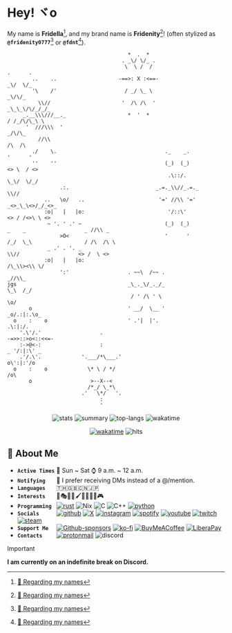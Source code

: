 <!-- Header -->
# <span id="hey"></span> Hey! ヾo

My name is **Fridella**[^1], and my brand name is **Fridenity**[^1]! (often stylized as **`@fridenity0777`**[^1] or **`@fdnt`**[^1]).

<!-- Banner -->

```i
                                       *  .  *
                                     . _\/ \/_ .
                                      \  \ /  /                            .      .
        ..    ..                    -==>: X :<==-                          _\/  \/_
        '\    /'                      / _/ \_ \                             _\/\/_
          \\//                       '  /\ /\  '                        _\_\_\/\/_/_/_
     _.__\\\///__._                    *  '  *                           / /_/\/\_\ \
      '  ///\\\  '                                                          _/\/\_
          //\\                                                              /\  /\
        ./    \.                                   ._    _.                '      '
        ''    ''                                   (_)  (_)                                         <> \  / <>
                                                    .\::/.                                          \_\/  \/_/
                 .:.                            _.=._\\//_.=._                                         \\//
            ..   \o/   ..                        '=' //\\ '='                                    _<>_\_\<>/_/_<>_
            :o|   |   |o:                           '/::\'                                        <> / /<>\ \ <>
             ~ '. ' .' ~                           (_)  (_)                 _    _                   _ //\\ _
                 >O<                               '      '                /_/  \_\                 / /\  /\ \
             _ .' . '. _                                                     \\//                   <> /  \ <>
            :o|   |   |o:                                                /\_\\><\\ \/
                 ':'                   . ~~\  /~~ .                         _//\\_
jgs                                    _\_._\/_._/_                        \_\  /_/
                                        / ' /\ ' \                                             \o/
       o                               ' __/  \__ '                                        _o/.:|:.\o_
  o    :    o                          ' .'|  |'.                                            .\:|:/.
    '.\'/.'                   .                                                          -=>>::>o<::<<=-
    :->@<-:                   :                                                            _ '/:|:\' _
    .'/.\'.             '.___/*\___.'                                                       o\':|:'/o
  o    :    o             \* \ / */                                                            /o\
       o                   >--X--<                        
                          /*_/ \_*\                       
                        .'   \*/   '.                     
                              :                           
                              '                           

```

<div align="center">

![stats](https://github-readme-stats.vercel.app/api?username=fdnt7&theme=rose_pine&hide_border=true&show_icons=true)
![summary](https://github-profile-summary-cards.vercel.app/api/cards/profile-details?username=fdnt7&theme=rose_pine&hide_border=true)
![top-langs](https://github-readme-stats.vercel.app/api/top-langs/?username=fdnt7&theme=rose_pine&layout=compact&hide_border=true)
![wakatime](https://github-readme-stats.vercel.app/api/wakatime?username=fdnt&theme=rose_pine&hide_border=true&layout=compact)

[![wakatime](https://wakatime.com/badge/user/593a8739-5ad7-44b8-9dd7-409d948fcb10.svg)](https://wakatime.com/@593a8739-5ad7-44b8-9dd7-409d948fcb10)
![hits](https://hits.seeyoufarm.com/api/count/incr/badge.svg?url=https%3A%2F%2Fgithub.com%2F{username}1212%2Fhit-counter)
</div>

<!-- About -->
## <span id="about"></span> 💖 About Me

- **`Active Times`**
📅 Sun ~ Sat ⌚ 9 a.m. ~ 12 a.m.
- **`Notifying   `** 📨 I prefer receiving DMs instead of a @/mention.
- **`Languages   `** 🇹🇭🇬🇧🇨🇳🇯🇵
- **`Interests   `** 🎼🎭🎲💄🖌️🚀🎤👩‍💻🎮
- **`Programming `**
[![rust](https://img.shields.io/badge/Rust-black?style=flat&logo=rust)](https://www.rust-lang.org/)
![Nix](https://img.shields.io/badge/NIX-5277C3.svg?style=flat&logo=NixOS&logoColor=white)
![C](https://img.shields.io/badge/c-%2300599C.svg?style=flat&logo=c&logoColor=white)
![C++](https://img.shields.io/badge/c++-%2300599C.svg?style=flat&logo=c%2B%2B&logoColor=white)
[![python](https://img.shields.io/badge/Python-FFD43B?style=flat&logo=python&logoColor=blue)](https://www.python.org/)
- **`Socials     `**
[![github](https://img.shields.io/badge/GitHub-100000?style=flat&logo=github&logoColor=white)](https://github.com/fdnt7)
[![X](https://img.shields.io/badge/X-%23000000.svg?style=flat&logo=X&logoColor=white)](https://x.com/fdnt7_)
[![instagram](https://img.shields.io/badge/Instagram-E4405F?style=flat&logo=instagram&logoColor=white)](https://www.instagram.com/fdnt7_/)
[![spotify](https://img.shields.io/badge/Spotify-1ED760?&style=flat&logo=spotify&logoColor=white)](https://open.spotify.com/user/21i2irqqgk4rlvl3ewomljvaa)
[![youtube](https://img.shields.io/badge/YouTube-FF0000?style=flat&logo=youtube&logoColor=white)](https://www.youtube.com/@fdnt7_)
[![twitch](https://img.shields.io/badge/Twitch-9146FF?style=flat&logo=twitch&logoColor=white)](https://www.twitch.tv/fdnt7_)
[![steam](https://img.shields.io/badge/Steam-000000?style=flat&logo=steam&logoColor=white)](https://steamcommunity.com/id/fdnt7_/)
- **`Support Me  `**
[![Github-sponsors](https://img.shields.io/badge/sponsor-30363D?style=flat&logo=GitHub-Sponsors&logoColor=#EA4AAA)](https://github.com/sponsors/fdnt7)
[![ko-fi](https://img.shields.io/badge/Ko--fi-F16061?style=flat&logo=ko-fi&logoColor=white)](https://ko-fi.com/fdnt7_)
[![BuyMeACoffee](https://img.shields.io/badge/Buy%20Me%20a%20Coffee-ffdd00?style=flat&logo=buy-me-a-coffee&logoColor=black)](https://www.buymeacoffee.com/fdnt)
[![LiberaPay](https://img.shields.io/badge/Liberapay-F6C915?style=flat&logo=liberapay&logoColor=black)](https://en.liberapay.com/fdnt)
- **`Contacts    `**
[![protonmail](https://img.shields.io/badge/ProtonMail-8B89CC?style=flat&logo=protonmail&logoColor=white)](mailto:fdnt@proton.com)
![discord](https://dcbadge.vercel.app/api/shield/548850193202675713?style=flat)

> [!IMPORTANT]
> **I am currently on an indefinite break on Discord.**

<!-- Projects -->
<!-- ## <span id="projects"></span> 💎 Current Projects -->

<!-- [![Λύρα](https://github-readme-stats.vercel.app/api/pin/?username=lyra-music&repo=lyra&theme=rose_pine&hide_border=true)](https://github.com/lyra-music/lyra) -->
<!-- [![novalink](https://github-readme-stats.vercel.app/api/pin/?username=lyra-music&repo=novalink&theme=rose_pine&hide_border=true)](https://github.com/lyra-music/novalink) -->

<!-- Future Plans -->
<!-- ## <span id="future-plans"></span> 🚀 Future Plans

- [ ] ⏳ **Λύρα** Rust Rewrite -->

<!-- Needed Help -->
<!-- ## <span id="needed-help"></span> 🌱 Current Needed Help

- **Cosplaying Funds**: I've always really loved the craft of cosplaying, and I've tried some premade cosplays out already which can be checked out [here](https://ko-fi.com/fdnt7_/gallery)! That being said, I do have many more plans to cosplay other characters in the future!
  
  It also feels very gender-affirming[^2] for me to wear traditionally feminine clothing! Please consider donating to me via the links [below](#support)! -->

<!-- Contacts -->
<!-- ## <span id="contacts"></span> 📨 Contacts -->

<!-- Support -->
<!-- ## <span id="support"></span> 💰 Support Me -->

<!-- > **Warning** **At the time of writing this, I am currently unable to receive payments from these.** -->

<!-- [![paypal](https://img.shields.io/badge/PayPal-00457C?style=for-the-badge&logo=paypal&logoColor=white)](https://www.paypal.me/...) -->

<!-- Socials -->
<!-- ## <span id="socials"></span> 🔗 Socials -->

<!-- [![reddit](https://img.shields.io/badge/Reddit-FF4500?style=for-the-badge&logo=reddit&logoColor=white)](https://www.reddit.com/u/fridenity0777) -->
<!-- [![mastodon](https://img.shields.io/badge/-MASTODON-%232B90D9?style=for-the-badge&logo=mastodon&logoColor=white)](https://fosstodon.org/@fdnt) -->
<!-- [![stackoverflow](https://img.shields.io/badge/Stack_Overflow-FE7A16?style=for-the-badge&logo=stack-overflow&logoColor=white)](https://stackoverflow.com/users/21558112/fdnt) -->

<!-- Badges Spam -->
<!-- ![Windows 11](https://img.shields.io/badge/Windows%2011-%230079d5.svg?style=for-the-badge&logo=Windows%2011&logoColor=white)
![Linux](https://img.shields.io/badge/Linux-FCC624?style=for-the-badge&logo=linux&logoColor=black)
![Debian](https://img.shields.io/badge/Debian-D70A53?style=for-the-badge&logo=debian&logoColor=white)
![Arch](https://img.shields.io/badge/Arch%20Linux-1793D1?logo=arch-linux&logoColor=fff&style=for-the-badge)
![Postgres](https://img.shields.io/badge/postgres-%23316192.svg?style=for-the-badge&logo=postgresql&logoColor=white)
![docker](https://img.shields.io/badge/Docker-2CA5E0?style=for-the-badge&logo=docker&logoColor=white)
![photoshop](https://img.shields.io/badge/Adobe%20Photoshop-31A8FF?style=for-the-badge&logo=Adobe%20Photoshop&logoColor=black)
![gimp](https://img.shields.io/badge/Gimp-657D8B?style=for-the-badge&logo=gimp&logoColor=FFFFFF)
![krita](https://img.shields.io/badge/Krita-203759?style=for-the-badge&logo=krita&logoColor=EEF37B)
![neovim](https://img.shields.io/badge/NeoVim-%2357A143.svg?&style=for-the-badge&logo=neovim&logoColor=white)
![notepad++](https://img.shields.io/badge/Notepad++-90E59A.svg?style=for-the-badge&logo=notepad%2B%2B&logoColor=black)
![vscode](https://img.shields.io/badge/VSCode-0078D4?style=for-the-badge&logo=visual%20studio%20code&logoColor=white)
![wakatime](https://img.shields.io/badge/WakaTime-000000?style=for-the-badge&logo=WakaTime&logoColor=white)
![c++](https://img.shields.io/badge/C%2B%2B-00599C?style=for-the-badge&logo=c%2B%2B&logoColor=white)
![rust](https://img.shields.io/badge/Rust-black?style=for-the-badge&logo=rust)
![python](https://img.shields.io/badge/Python-FFD43B?style=for-the-badge&logo=python&logoColor=blue)
![Windows Terminal](https://img.shields.io/badge/Windows%20Terminal-%234D4D4D.svg?style=for-the-badge&logo=windows-terminal&logoColor=white)
![alacritty](https://img.shields.io/badge/alacritty-F46D01?style=for-the-badge&logo=alacritty&logoColor=white)
![git](https://img.shields.io/badge/GIT-E44C30?style=for-the-badge&logo=git&logoColor=white)
![PowerShell](https://img.shields.io/badge/PowerShell-%235391FE.svg?style=for-the-badge&logo=powershell&logoColor=white)
![bash](https://img.shields.io/badge/GNU%20Bash-4EAA25?style=for-the-badge&logo=GNU%20Bash&logoColor=white)
![starship](https://img.shields.io/badge/starship-DD0B78?style=for-the-badge&logo=starship&logoColor=white)
![brave](https://img.shields.io/badge/Brave-FF1B2D?style=for-the-badge&logo=Brave&logoColor=white)
![vivaldi](https://img.shields.io/badge/Vivaldi-EF3939?style=for-the-badge&logo=Vivaldi&logoColor=white)
![firefox](https://img.shields.io/badge/Firefox-FF7139?style=for-the-badge&logo=Firefox-Browser&logoColor=white)
![tor](https://img.shields.io/badge/Tor-7D4698?style=for-the-badge&logo=Tor-Browser&logoColor=white) -->

<!-- Backwards Compatibility -->
<!-- ### <span id="1-regarding-my-names"></span> Looking for the "Regarding my names" section? -->

<!-- > The section has been moved to a separate Markdown file[^1]. -->

<!-- ### <span id="2-regarding-me-and-coming-out"></span> Looking for the "Regarding me coming out" section? -->

<!-- > The section has been moved to a separate Markdown file[^2]. -->

<!-- Footnotes -->
<!-- TODO: Update this with relative links once possible -->
[^1]: [🪪 Regarding my names](https://github.com/fdnt7/fdnt7/blob/main/etc/names.md)
[^2]: [🏳️‍🌈 Regarding me and LGBTQIA+](https://github.com/fdnt7/fdnt7/blob/main/etc/lgbtqia.md)
